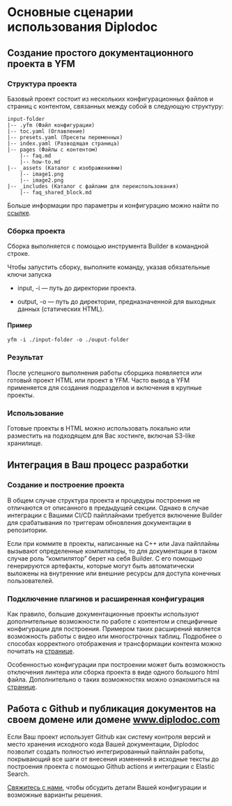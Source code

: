 
# Основные сценарии использования Diplodoc
## Создание простого документационного проекта в YFM 


### Структура проекта
Базовый проект состоит из нескольких конфигурационных файлов и страниц с контентом, связанных между собой в следующую структуру: 


```
input-folder
|-- .yfm (Файл конфигурации)
|-- toc.yaml (Оглавление)
|-- presets.yaml (Пресеты переменных)
|-- index.yaml (Разводящая страница)
|-- pages (Файлы с контентом)
    |-- faq.md
    |-- how-to.md
|-- _assets (Каталог с изображениями)
    |-- image1.png
    |-- image2.png
|-- _includes (Каталог с файлами для переиспользования)
    |-- faq_shared_block.md
```


Больше информации про параметры и конфигурацию можно найти по [ссылке](./project/index.md). 



### Сборка проекта 
Сборка выполняется с помощью инструмента Builder в командной строке.



Чтобы запустить сборку, выполните команду, указав обязательные ключи запуска


-  input, -i — путь до директории проекта.


- output, -o — путь до директории, предназначенной для выходных данных (статических HTML).


#### Пример
```
yfm -i ./input-folder -o ./ouput-folder
```


### Результат 
После успешного выполнения работы сборщика появляется  или готовый проект HTML или проект в YFM.
Часто вывод в YFM применяется для создания подразделов и включения в крупные проекты. 



### Использование 
Готовые проекты в HTML можно использовать локально или разместить на подходящем для Вас хостинге, включая S3-like хранилище.



## Интеграция в Ваш процесс разработки  
### Создание и построение проекта 

В общем случае структура проекта и процедуры построения не отличаются от описанного в предыдущей секции. 
Однако в случае интеграции с Вашими СI/CD пайплайнами требуется включение Builder для срабатывания по триггерам обновления документации в репозитории. 

Если при коммите в проекты, написанные на С++ или Java пайплайны вызывают определенные компиляторы, то для документации в таком случае 
роль “компилятор” берет на себя Builder. C его помощью генерируются артефакты, которые могут быть автоматически выложены на 
внутренние или внешние ресурсы для доступа конечных пользователей. 

### Подключение плагинов и расширенная конфигурация
Как правило, большие документационные проекты используют дополнительные возможности по работе с контентом и специфичные конфигурации для построения. 
Примером таких расширений является возможность работы с видео или многострочных таблиц.
Подробнее о способах корректного отображения и трансформации контента можно почитать на [странице](./plugins/index.md).

Особенностью конфигурации при построении может быть возможность отключения линтера или сборка проекта в виде одного большого html файла.
Дополнительно о таких возможностях можно ознакомиться на [странице](./tools/transform/settings.md).



## Работа с Github и публикация документов на своем домене или домене www.diplodoc.com 

Если Ваш проект использует Github как систему контроля версий и место хранения исходного кода Вашей документации, Diplodoc позволит создать полностью интегрированный пайплайн работы, покрывающий все шаги от внесения изменений в исходные тексты до построения проекта с помощью Github actions и интеграции с Elastic Search. 

[Свяжитесь с нами](https://diplodoc-testing.yandex-team.ru/#contact), чтобы обсудить детали Вашей конфигурации и возможные варианты решения. 
